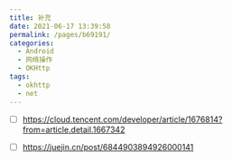 ```yaml
---
title: 补充
date: 2021-06-17 13:39:58
permalink: /pages/b69191/
categories:
  - Android
  - 网络操作
  - OKHttp
tags:
  - okhttp
  - net
---
```



- [ ] https://cloud.tencent.com/developer/article/1676814?from=article.detail.1667342
- [ ] https://juejin.cn/post/6844903894926000141

